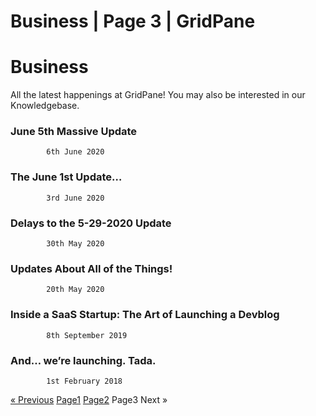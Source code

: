 # Business | Page 3 | GridPane

# Business

 

All the latest happenings at GridPane! You may also be interested in our Knowledgebase.

 

[](https://gridpane.com/blog/june-5th-massive-update/)

### June 5th Massive Update

			6th June 2020		

[](https://gridpane.com/blog/june-1st-2020/)

### The June 1st Update…

			3rd June 2020		

[](https://gridpane.com/blog/delays-5292020/)

### Delays to the 5-29-2020 Update

			30th May 2020		

[](https://gridpane.com/blog/updates-about-all-of-the-things/)

### Updates About All of the Things!

			20th May 2020		

[](https://gridpane.com/blog/inside-a-saas-startup-the-art-of-launching-a-devblog/)

### Inside a SaaS Startup: The Art of Launching a Devblog

			8th September 2019		

[](https://gridpane.com/blog/launching-tada/)

### And… we’re launching. Tada.

			1st February 2018		

[« Previous](https://gridpane.com/blog/category/business/page/2/)
[Page1](https://gridpane.com/blog/category/business/)
[Page2](https://gridpane.com/blog/category/business/page/2/)
Page3
Next » 

